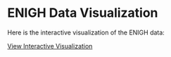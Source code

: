 # ENIGH Data Visualization

Here is the interactive visualization of the ENIGH data:

[View Interactive Visualization](assets/interim_enigh_profiling_report.html)
